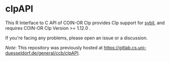 # clpAPI

This R Interface to C API of COIN-OR Clp provides Clp support for [sybil](https://github.com/SysBioChalmers/sybil), and requires COIN-OR Clp Version >= 1.12.0 .

If you're facing any problems, please open an issue or a discussion.

_Note_: This repository was previously hosted at https://gitlab.cs.uni-duesseldorf.de/general/ccb/clpAPI.